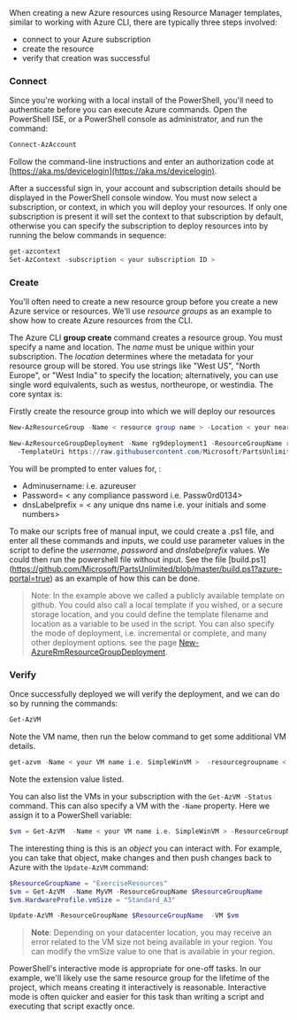 
When creating a new Azure resources using Resource Manager templates, similar to working with Azure CLI, there are typically three steps involved:

- connect to your Azure subscription
- create the resource
- verify that creation was successful



### Connect

Since you're working with a local install of the PowerShell, you'll need to authenticate before you can execute Azure commands. Open the PowerShell ISE, or a PowerShell console as administrator, and run the command:

```powershell
Connect-AzAccount
```

Follow the command-line instructions and enter an authorization code at [https://aka.ms/devicelogin](https://aka.ms/devicelogin).

After a successful sign in, your account and subscription details should be displayed in the PowerShell console window. You must now select a subscription, or context, in which you will deploy your resources. If only one subscription is present it will set the context to that subscription by default, otherwise you can specify the subscription to deploy resources into by running the below commands in sequence:

```powershell
get-azcontext
Set-AzContext -subscription < your subscription ID >
```

### Create

You'll often need to create a new resource group before you create a new Azure service or resources. We'll use *resource groups* as an example to show how to create Azure resources from the CLI.

The Azure CLI **group create** command creates a resource group. You must specify a name and location. The *name* must be unique within your subscription. The *location* determines where the metadata for your resource group will be stored. You use strings like "West US", "North Europe", or "West India" to specify the location; alternatively, you can use single word equivalents, such as westus, northeurope, or westindia. The core syntax is:

Firstly create the resource group into which we will deploy our resources

```powershell
New-AzResourceGroup -Name < resource group name > -Location < your nearest datacenter >
```

```powershell
New-AzResourceGroupDeployment -Name rg9deployment1 -ResourceGroupName rg9 `
  -TemplateUri https://raw.githubusercontent.com/Microsoft/PartsUnlimited/master/Labfiles/AZ-400T05_Implementing_Application_Infrastructure/M01/azuredeploy.json
```

You will be prompted to enter values for, :

- Adminusername: i.e. azureuser
- Password= < any compliance password i.e. Passw0rd0134>
- dnsLabelprefix = < any unique dns name i.e. your initials and some numbers>

To make our scripts free of manual input, we could create a .ps1 file, and enter all these commands and inputs, we could use parameter values in the script to define the *username*, *password* and *dnslabelprefix* values. We could then run the powershell file without input. See the file [build.ps1] (https://github.com/Microsoft/PartsUnlimited/blob/master/build.ps1?azure-portal=true) as an example of how this can be done. 

> Note: In the example above we called a publicly available template on github. You could also call a local template if you wished, or a secure storage location, and you could define the template filename and location as a variable to be used in the script. You can also specify the mode of deployment, i.e. incremental or complete, and many other deployment options. see the page [New-AzureRmResourceGroupDeployment](https://docs.microsoft.com/en-us/powershell/module/azurerm.resources/new-azurermresourcegroupdeployment?view=azurermps-6.13.0?azure-portal=true). 

### Verify

Once successfully deployed we will verify the deployment, and we can do so by running the commands:

```powershell
Get-AzVM
```

Note the VM name, then run the below command to get some additional VM details. 

```powershell
get-azvm -Name < your VM name i.e. SimpleWinVM >  -resourcegroupname < your resource group name >
```

Note the extension value listed.

You can also list the VMs in your subscription with the `Get-AzVM -Status` command. This can also specify a VM with the `-Name` property. Here we assign it to a PowerShell variable:

```powershell
$vm = Get-AzVM  -Name < your VM name i.e. SimpleWinVM > -ResourceGroupName < your resource group name >
```

The interesting thing is this is an *object* you can interact with. For example, you can take that object, make changes and then push changes back to Azure with the `Update-AzVM` command:

```powershell
$ResourceGroupName = "ExerciseResources"
$vm = Get-AzVM  -Name MyVM -ResourceGroupName $ResourceGroupName
$vm.HardwareProfile.vmSize = "Standard_A3"

Update-AzVM -ResourceGroupName $ResourceGroupName  -VM $vm
```

> **Note**: Depending on your datacenter location, you may receive an error related to the VM size not being available in your region. You can modify the vmSize value to one that is available in your region.

PowerShell's interactive mode is appropriate for one-off tasks. In our example, we'll likely use the same resource group for the lifetime of the project, which means creating it interactively is reasonable. Interactive mode is often quicker and easier for this task than writing a script and executing that script exactly once.